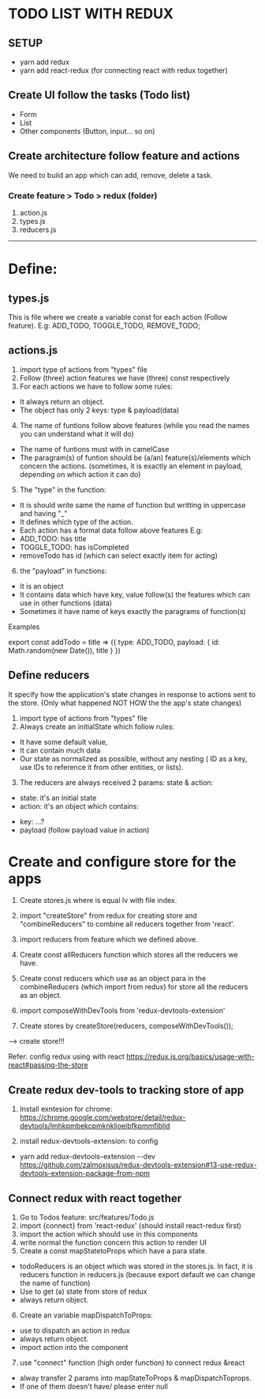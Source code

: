 # TODO LIST WITH REDUX

## SETUP 
- yarn add redux
- yarn add react-redux (for connecting react with redux together)

## Create UI follow the tasks (Todo list)

- Form
- List
- Other components (Button, input... so on)

## Create architecture follow feature and actions

We need to build an app which can add, remove, delete a task.

### Create feature > Todo > redux (folder)

1. action.js 
2. types.js
3. reducers.js

-----

# Define:

## types.js
This is file where we create a variable const for each action (Follow feature).
E.g: ADD_TODO, TOGGLE_TODO, REMOVE_TODO;

## actions.js

1. import type of actions from "types" file
2. Follow (three) action features we have (three) const respectively
3. For each actions we have to follow some rules:
- It always return an object.
- The object has only 2 keys: type & payload(data)

4. The name of funtions follow above features (while you read the names you can understand what it will do)
- The name of funtions must with in camelCase
- The paragram(s) of funtion should be (a/an) feature(s)/elements which concern the actions. (sometimes, it is exactly an element in payload, depending on which action it can do)

5. The "type" in the function: 
- It is should write same the name of function but writting in uppercase and having "_"
- It defines which type of the action.
- Each action has a formal data follow above features
E.g: 
- ADD_TODO: has title
- TOGGLE_TODO: has isCompleted
- removeTodo has id (which can select exactly item for acting)

6. the "payload" in functions:
- It is an object
- It contains data which have key, value follow(s) the features which can use in other functions (data)
- Sometimes it have name of keys exactly the paragrams of function(s) 

Examples

export const addTodo = title => ({
  type: ADD_TODO,
  payload: {
    id: Math.random(new Date()),
    title
  }
})

## Define reducers
It specify how the application's state changes in response to actions sent to the store. (Only what happened NOT HOW the the app's state changes)

1. import type of actions from "types" file
2. Always create an initialState which follow rules:
- It have some default value,
- It can contain much data
- Our state as normalized as possible, without any nesting ( ID as a key, use IDs to reference it from other entities, or lists).
3. The reducers are always received 2 params: state & action: 
- state: it's an initial state
- action: it's an object which contains: 

* key: ...?
* payload (follow payload value in action)

# Create and configure store for the apps

1. Create stores.js where is equal lv with file index. 
2. import "createStore" from redux for creating store and "combineReducers" to combine all reducers together from 'react'.
3. import reducers from feature which we defined above.
4. Create const allReducers function which stores all the reducers we have.
5. Create const reducers which use as an object para in the combineReducers (which import from redux) for store all the reducers as an object.

6. import composeWithDevTools from 'redux-devtools-extension'
7. Create stores by createStore(reducers, composeWithDevTools());

--> create store!!!

Refer:  config redux using with react
https://redux.js.org/basics/usage-with-react#passing-the-store

## Create redux dev-tools to tracking store of app

1. Install exntesion for chrome: 
https://chrome.google.com/webstore/detail/redux-devtools/lmhkpmbekcpmknklioeibfkpmmfibljd

2. install redux-devtools-extension: to config

- yarn add redux-devtools-extension --dev
https://github.com/zalmoxisus/redux-devtools-extension#13-use-redux-devtools-extension-package-from-npm

## Connect redux with react together
1. Go to Todos feature: src/features/Todo.js
2. import {connect} from 'react-redux' (should install react-redux first)
3. import the action which should use in this components
4. write normal the function concern this action to render UI
5. Create a const mapStatetoProps which have a para state. 
- todoReducers is an object which was stored in the stores.js. In fact, it is reducers function in reducers.js (because export default we can change the name of function)
- Use to get (a) state from store of redux
- always return object.

6. Create an variable mapDispatchToProps:
- use to dispatch an action in redux
- always return object.
- import action into the component

7. use "connect" function (high order function) to connect redux &react

- alway transfer 2 params into mapStateToProps & mapDispatchToprops.
- If one of them doesn't have/ please enter null
